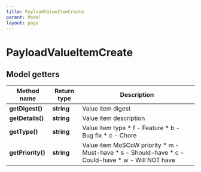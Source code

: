 ```yaml
---
title: PayloadValueItemCreate
parent: Model
layout: page
---
```


# PayloadValueItemCreate

## Model getters

Method name | Return type | Description
------------ | ------------- | -------------
**getDigest()** | **string** | Value item digest
**getDetails()** | **string** | Value item description
**getType()** | **string** | Value item type   * f - Feature  * b - Bug fix  * c - Chore
**getPriority()** | **string** | Value item MoSCoW priority  * m - Must-have  * s - Should-have  * c - Could-have  * w - Will NOT have

